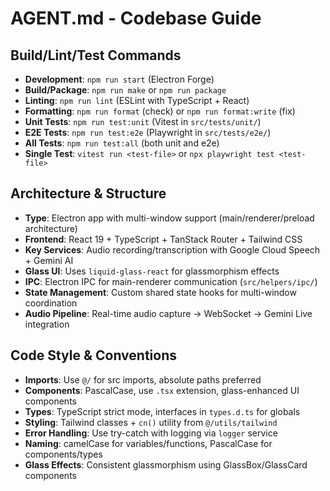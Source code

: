 # AGENT.md - Codebase Guide

## Build/Lint/Test Commands
- **Development**: `npm run start` (Electron Forge)
- **Build/Package**: `npm run make` or `npm run package` 
- **Linting**: `npm run lint` (ESLint with TypeScript + React)
- **Formatting**: `npm run format` (check) or `npm run format:write` (fix)
- **Unit Tests**: `npm run test:unit` (Vitest in `src/tests/unit/`)
- **E2E Tests**: `npm run test:e2e` (Playwright in `src/tests/e2e/`)
- **All Tests**: `npm run test:all` (both unit and e2e)
- **Single Test**: `vitest run <test-file>` or `npx playwright test <test-file>`

## Architecture & Structure
- **Type**: Electron app with multi-window support (main/renderer/preload architecture)
- **Frontend**: React 19 + TypeScript + TanStack Router + Tailwind CSS
- **Key Services**: Audio recording/transcription with Google Cloud Speech + Gemini AI
- **Glass UI**: Uses `liquid-glass-react` for glassmorphism effects
- **IPC**: Electron IPC for main-renderer communication (`src/helpers/ipc/`)
- **State Management**: Custom shared state hooks for multi-window coordination
- **Audio Pipeline**: Real-time audio capture → WebSocket → Gemini Live integration

## Code Style & Conventions  
- **Imports**: Use `@/` for src imports, absolute paths preferred
- **Components**: PascalCase, use `.tsx` extension, glass-enhanced UI components
- **Types**: TypeScript strict mode, interfaces in `types.d.ts` for globals
- **Styling**: Tailwind classes + `cn()` utility from `@/utils/tailwind`
- **Error Handling**: Use try-catch with logging via `logger` service
- **Naming**: camelCase for variables/functions, PascalCase for components/types
- **Glass Effects**: Consistent glassmorphism using GlassBox/GlassCard components
